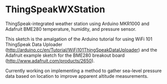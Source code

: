 # ThingSpeakWXStation
ThingSpeak-integrated weather station using Arduino MKR1000 and Adafruit BME280 temperature, humidity, and pressure sensor.

This sketch is the amalgation of the Arduino tutorial for using WiFi 101 ThingSpeak Data Uploader (http://arduino.cc/en/Tutorial/WiFi101ThingSpeakDataUploader) and the Adafruit example sketch for the BME280 breakout board (http://www.adafruit.com/products/2650). 

Currently working on implementing a method to gather sea-level pressure data based on location to improve apparent altitude measurements.
